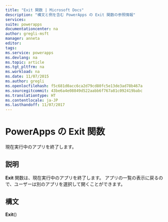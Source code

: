 ```yaml
---
title: "Exit 関数 | Microsoft Docs"
description: "構文と例を含む PowerApps の Exit 関数の参照情報"
services: 
suite: powerapps
documentationcenter: na
author: gregli-msft
manager: anneta
editor: 
tags: 
ms.service: powerapps
ms.devlang: na
ms.topic: article
ms.tgt_pltfrm: na
ms.workload: na
ms.date: 11/07/2015
ms.author: gregli
ms.openlocfilehash: f5c681d0acc6ca2d79cd80fc5e13de3ad78b467a
ms.sourcegitcommit: 43be6a4e08849d522aabb6f767a81c092419babc
ms.translationtype: HT
ms.contentlocale: ja-JP
ms.lasthandoff: 11/07/2017
---
```

# <a name="exit-function-in-powerapps"></a>PowerApps の Exit 関数
現在実行中のアプリを終了します。

## <a name="description"></a>説明
**Exit** 関数は、現在実行中のアプリを終了します。  アプリの一覧の表示に戻るので、ユーザーは別のアプリを選択して開くことができます。

## <a name="syntax"></a>構文
**Exit**()

